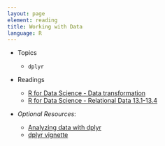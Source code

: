 ```yaml
---
layout: page
element: reading
title: Working with Data
language: R
---
```


* Topics

  * `dplyr`

* Readings

    * [R for Data Science - Data transformation](http://r4ds.had.co.nz/transform.html)
    * [R for Data Science - Relational Data 13.1-13.4](http://r4ds.had.co.nz/relational-data.html)

* *Optional Resources*: 
    * [Analyzing data with dplyr](http://www.datacarpentry.org/R-ecology-lesson/03-dplyr.html)
    * [dplyr vignette](https://cran.r-project.org/web/packages/dplyr/vignettes/dplyr.html)
